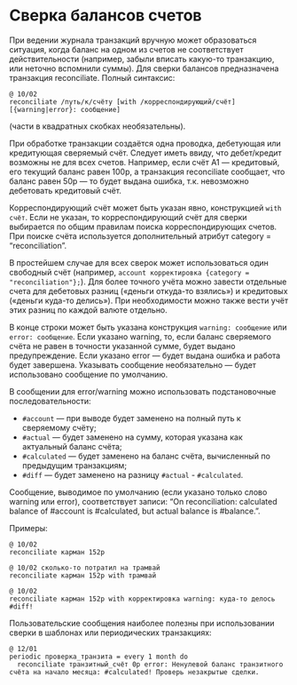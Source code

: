 # Сверка балансов счетов

При ведении журнала транзакций вручную может образоваться ситуация,
когда баланс на одном из счетов не соответствует действительности
(например, забыли вписать какую-то транзакцию, или неточно вспомнили
суммы). Для сверки балансов предназначена транзакция reconciliate.
Полный синтаксис:

    @ 10/02
    reconciliate /путь/к/счёту [with /корреспондирующий/счёт] [{warning|error}: сообщение]

(части в квадратных скобках необязательны).

При обработке транзакции создаётся одна проводка, дебетующая или
кредитующая сверяемый счёт. Следует иметь ввиду, что дебет/кредит
возможны не для всех счетов. Например, если счёт A1 — кредитовый, его
текущий баланс равен 100р, а транзакция reconciliate сообщает, что
баланс равен 50р — то будет выдана ошибка, т.к. невозможно дебетовать
кредитовый счёт.

Корреспондирующий счёт может быть указан явно, конструкцией `with счёт`.
Если не указан, то корреспондирующий счёт для сверки выбирается по общим
правилам поиска корреспондирующих счетов. При поиске счёта используется
дополнительный атрибут category = “reconciliation”.

В простейшем случае для всех сверок может использоваться один свободный
счёт (например, `account корректировка {category = "reconciliation"};`).
Для более точного учёта можно завести отдельные счета для дебетовых
разниц («деньги откуда-то взялись») и кредитовых («деньги куда-то
делись»). При необходимости можно также вести учёт этих разниц по каждой
валюте отдельно.

В конце строки может быть указана конструкция `warning: сообщение` или
`error: сообщение`. Если указано warning, то, если баланс сверяемого
счёта не равен в точности указанной сумме, будет выдано предупреждение.
Если указано error — будет выдана ошибка и работа будет завершена.
Указывать сообщение необязательно — будет использовано сообщение по
умолчанию.

В сообщении для error/warning можно использовать подстановочные
последовательности:

-   `#account` — при выводе будет заменено на полный путь к сверяемому
    счёту;
-   `#actual` — будет заменено на сумму, которая указана как актуальный
    баланс счёта;
-   `#calculated` — будет заменено на баланс счёта, вычисленный по
    предыдущим транзакциям;
-   `#diff` — будет заменено на разницу `#actual` - `#calculated`.

Сообщение, выводимое по умолчанию (если указано только слово warning или
error), соответствует записи: “On reconciliation: calculated balance of
\#account is \#calculated, but actual balance is \#balance.”.

Примеры:

    @ 10/02
    reconciliate карман 152р

    @ 10/02 сколько-то потратил на трамвай
    reconciliate карман 152р with трамвай

    @ 10/02
    reconciliate карман 152р with корректировка warning: куда-то делось #diff!

Пользовательские сообщения наиболее полезны при использовании сверки в
шаблонах или периодических транзакциях:

    @ 12/01
    periodic проверка_транзита = every 1 month do
      reconciliate транзитный_счёт 0р error: Ненулевой баланс транзитного счёта на начало месяца: #calculated! Проверь незакрытые сделки.
